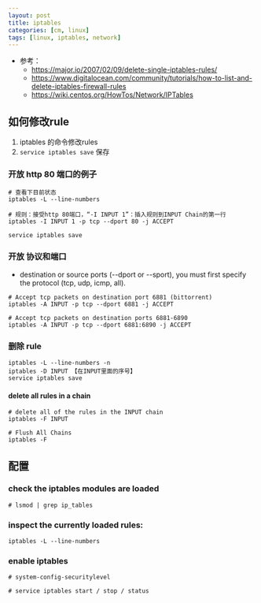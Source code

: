 ```yaml
---
layout: post
title: iptables
categories: [cm, linux]
tags: [linux, iptables, network]
---
```


* 参考：
  * <https://major.io/2007/02/09/delete-single-iptables-rules/>
  * <https://www.digitalocean.com/community/tutorials/how-to-list-and-delete-iptables-firewall-rules>
  * <https://wiki.centos.org/HowTos/Network/IPTables>


## 如何修改rule

1. iptables 的命令修改rules
2. `service iptables save` 保存

### 开放 http 80 端口的例子

~~~ shell
# 查看下目前状态
iptables -L --line-numbers

# 规则：接受http 80端口，“-I INPUT 1”：插入规则到INPUT Chain的第一行
iptables -I INPUT 1 -p tcp --dport 80 -j ACCEPT

service iptables save
~~~



### 开放 协议和端口

* destination or source ports (--dport or --sport), you must first specify the protocol (tcp, udp, icmp, all). 

~~~
# Accept tcp packets on destination port 6881 (bittorrent)
iptables -A INPUT -p tcp --dport 6881 -j ACCEPT
~~~

~~~
# Accept tcp packets on destination ports 6881-6890
iptables -A INPUT -p tcp --dport 6881:6890 -j ACCEPT
~~~


### 删除 rule

~~~
iptables -L --line-numbers -n
iptables -D INPUT 【在INPUT里面的序号】
service iptables save
~~~


#### delete all rules in a chain

~~~
# delete all of the rules in the INPUT chain
iptables -F INPUT

# Flush All Chains
iptables -F
~~~






## 配置

### check the iptables modules are loaded

~~~
# lsmod | grep ip_tables
~~~



### inspect the currently loaded rules: 

~~~
iptables -L --line-numbers
~~~



### enable iptables

~~~
# system-config-securitylevel
~~~

~~~
# service iptables start / stop / status
~~~


















